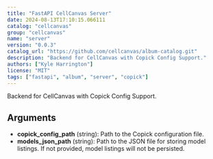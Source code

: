 ```yaml
---
title: "FastAPI CellCanvas Server"
date: 2024-08-13T17:10:15.066111
catalog: "cellcanvas"
group: "cellcanvas"
name: "server"
version: "0.0.3"
catalog_url: "https://github.com/cellcanvas/album-catalog.git"
description: "Backend for CellCanvas with Copick Config Support."
authors: ["Kyle Harrington"]
license: "MIT"
tags: ["fastapi", "album", "server", "copick"]
---
```


Backend for CellCanvas with Copick Config Support.

## Arguments

- **copick_config_path** (string): Path to the Copick configuration file.
- **models_json_path** (string): Path to the JSON file for storing model listings. If not provided, model listings will not be persisted.

